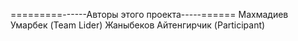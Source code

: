 =========------Авторы этого проекта-----======
Махмадиев Умарбек (Team Lider)
Жаныбеков Айтенгирчик (Participant)